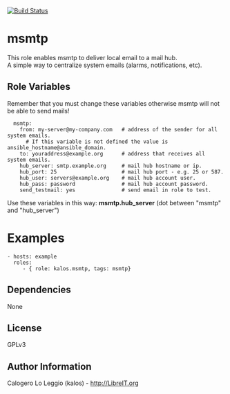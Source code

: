 [![Build Status](https://travis-ci.org/LibreIT/ansible-msmtp.png?branch=master)](https://travis-ci.org/LibreIT/ansible-msmtp)

msmtp
========

This role enables msmtp to deliver local email to a mail hub.  
A simple way to centralize system emails (alarms, notifications, etc).

Role Variables
--------------

Remember that you must change these variables otherwise msmtp will not be able to send mails!

      msmtp:
        from: my-server@my-company.com   # address of the sender for all system emails.
          # If this variable is not defined the value is ansible_hostname@ansible_domain.
        to: youraddress@example.org      # address that receives all system emails.
        hub_server: smtp.example.org     # mail hub hostname or ip.
        hub_port: 25                     # mail hub port - e.g. 25 or 587.
        hub_user: servers@example.org    # mail hub account user.
        hub_pass: password               # mail hub account password.
        send_testmail: yes               # send email in role to test.

Use these variables in this way: **msmtp.hub_server** (dot between "msmtp" and "hub_server")

Examples
========

    - hosts: example
      roles:
         - { role: kalos.msmtp, tags: msmtp}


Dependencies
------------

None

License
-------

GPLv3

Author Information
------------------

Calogero Lo Leggio (kalos) - http://LibreIT.org
